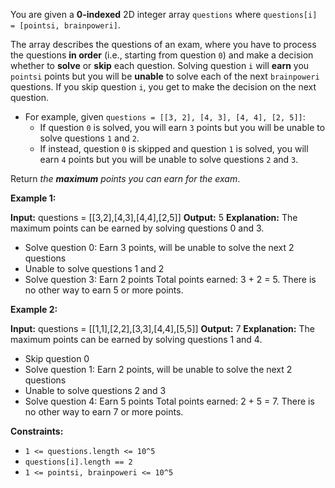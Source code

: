 
You are given a  **0-indexed**  2D integer array  `questions`  where  `questions[i] = [pointsi, brainpoweri]`.

The array describes the questions of an exam, where you have to process the questions  **in order**  (i.e., starting from question  `0`) and make a decision whether to  **solve**  or  **skip**  each question. Solving question  `i`  will  **earn**  you  `pointsi`  points but you will be  **unable**  to solve each of the next  `brainpoweri`  questions. If you skip question  `i`, you get to make the decision on the next question.

-   For example, given  `questions = [[3, 2], [4, 3], [4, 4], [2, 5]]`:
    -   If question  `0`  is solved, you will earn  `3`  points but you will be unable to solve questions  `1`  and  `2`.
    -   If instead, question  `0`  is skipped and question  `1`  is solved, you will earn  `4`  points but you will be unable to solve questions  `2`  and  `3`.

Return  _the  **maximum**  points you can earn for the exam_.

**Example 1:**

**Input:** questions = [[3,2],[4,3],[4,4],[2,5]]
**Output:** 5
**Explanation:** The maximum points can be earned by solving questions 0 and 3.
- Solve question 0: Earn 3 points, will be unable to solve the next 2 questions
- Unable to solve questions 1 and 2
- Solve question 3: Earn 2 points
  Total points earned: 3 + 2 = 5. There is no other way to earn 5 or more points.

**Example 2:**

**Input:** questions = [[1,1],[2,2],[3,3],[4,4],[5,5]]
**Output:** 7
**Explanation:** The maximum points can be earned by solving questions 1 and 4.
- Skip question 0
- Solve question 1: Earn 2 points, will be unable to solve the next 2 questions
- Unable to solve questions 2 and 3
- Solve question 4: Earn 5 points
  Total points earned: 2 + 5 = 7. There is no other way to earn 7 or more points.

**Constraints:**

-   `1 <= questions.length <= 10^5`
-   `questions[i].length == 2`
-   `1 <= pointsi, brainpoweri <= 10^5`